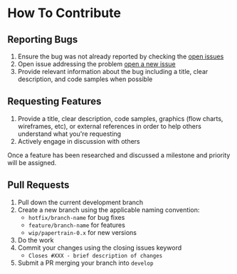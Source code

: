 # How To Contribute

## Reporting Bugs

1. Ensure the bug was not already reported by checking the [open issues](https://github.com/Pageworks/papertrain/issues)
2. Open issue addressing the problem [open a new issue](https://github.com/Pageworks/papertrain/issues/new)
3. Provide relevant information about the bug including a title, clear description, and code samples when possible

## Requesting Features

1. Provide a title, clear description, code samples, graphics (flow charts, wireframes, etc), or external references in order to help others understand what you're requesting
2. Actively engage in discussion with others

Once a feature has been researched and discussed a milestone and priority will be assigned.

## Pull Requests

1. Pull down the current development branch
2. Create a new branch using the applicable naming convention:
    - `hotfix/branch-name` for bug fixes
    - `feature/branch-name` for features
    - `wip/papertrain-0.x` for new versions
3. Do the work
4. Commit your changes using the closing issues keyword
    - `Closes #XXX - brief description of changes`
4. Submit a PR merging your branch into `develop`